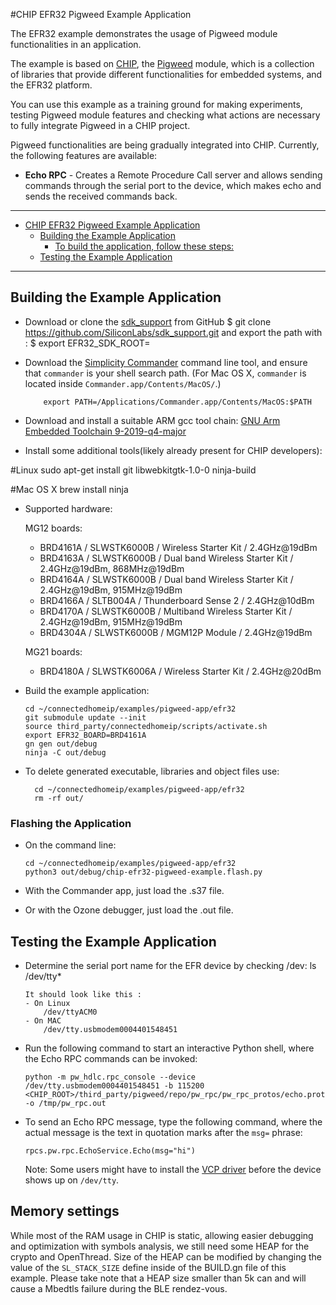 #CHIP EFR32 Pigweed Example Application

The EFR32 example demonstrates the usage of Pigweed module functionalities in an
application.

The example is based on [CHIP](https://github.com/project-chip/connectedhomeip),
the [Pigweed](https://pigweed.googlesource.com/pigweed/pigweed) module, which is
a collection of libraries that provide different functionalities for embedded
systems, and the EFR32 platform.

You can use this example as a training ground for making experiments, testing
Pigweed module features and checking what actions are necessary to fully
integrate Pigweed in a CHIP project.

Pigweed functionalities are being gradually integrated into CHIP. Currently, the
following features are available:

-   **Echo RPC** - Creates a Remote Procedure Call server and allows sending
    commands through the serial port to the device, which makes echo and sends
    the received commands back.

---

-   [CHIP EFR32 Pigweed Example Application](#chip-EFR32-pigweed-example-application)
    -   [Building the Example Application](#building-the-example-application)
        -   [To build the application, follow these steps:](#to-build-the-application-follow-these-steps)
    -   [Testing the Example Application](#testing-the-example-application)

---

## Building the Example Application

-   Download or clone the
    [sdk_support](https://github.com/SiliconLabs/sdk_support) from GitHub
    $ git
    clone https://github.com/SiliconLabs/sdk_support.git and export the path
    with : $
    export EFR32_SDK_ROOT=<Path to cloned git repo>

-   Download the
    [Simplicity Commander](https://www.silabs.com/mcu/programming-options)
    command line tool, and ensure that `commander` is your shell search path.
    (For Mac OS X, `commander` is located inside
    `Commander.app/Contents/MacOS/`.)

            export PATH=/Applications/Commander.app/Contents/MacOS:$PATH

-   Download and install a suitable ARM gcc tool chain:
    [GNU Arm Embedded Toolchain 9-2019-q4-major](https://developer.arm.com/tools-and-software/open-source-software/developer-tools/gnu-toolchain/gnu-rm/downloads)

-   Install some additional tools(likely already present for CHIP developers):

#Linux sudo apt-get install git libwebkitgtk-1.0-0 ninja-build

#Mac OS X brew install ninja

-   Supported hardware:

    MG12 boards:

    -   BRD4161A / SLWSTK6000B / Wireless Starter Kit / 2.4GHz@19dBm
    -   BRD4163A / SLWSTK6000B / Dual band Wireless Starter Kit / 2.4GHz@19dBm,
        868MHz@19dBm
    -   BRD4164A / SLWSTK6000B / Dual band Wireless Starter Kit / 2.4GHz@19dBm,
        915MHz@19dBm
    -   BRD4166A / SLTB004A / Thunderboard Sense 2 / 2.4GHz@10dBm
    -   BRD4170A / SLWSTK6000B / Multiband Wireless Starter Kit / 2.4GHz@19dBm,
        915MHz@19dBm
    -   BRD4304A / SLWSTK6000B / MGM12P Module / 2.4GHz@19dBm

    MG21 boards:

    -   BRD4180A / SLWSTK6006A / Wireless Starter Kit / 2.4GHz@20dBm

*   Build the example application:

        cd ~/connectedhomeip/examples/pigweed-app/efr32
        git submodule update --init
        source third_party/connectedhomeip/scripts/activate.sh
        export EFR32_BOARD=BRD4161A
        gn gen out/debug
        ninja -C out/debug

-   To delete generated executable, libraries and object files use:

          cd ~/connectedhomeip/examples/pigweed-app/efr32
          rm -rf out/

### Flashing the Application

-   On the command line:

        cd ~/connectedhomeip/examples/pigweed-app/efr32
        python3 out/debug/chip-efr32-pigweed-example.flash.py

-   With the Commander app, just load the .s37 file.
-   Or with the Ozone debugger, just load the .out file.

## Testing the Example Application

-   Determine the serial port name for the EFR device by checking /dev: ls
    /dev/tty\*

        It should look like this :
        - On Linux
            /dev/ttyACM0
        - On MAC
            /dev/tty.usbmodem0004401548451

-   Run the following command to start an interactive Python shell, where the
    Echo RPC commands can be invoked:

        python -m pw_hdlc.rpc_console --device /dev/tty.usbmodem0004401548451 -b 115200 <CHIP_ROOT>/third_party/pigweed/repo/pw_rpc/pw_rpc_protos/echo.proto -o /tmp/pw_rpc.out

-   To send an Echo RPC message, type the following command, where the actual
    message is the text in quotation marks after the `msg=` phrase:

        rpcs.pw.rpc.EchoService.Echo(msg="hi")

    Note: Some users might have to install the
    [VCP driver](https://www.silabs.com/products/development-tools/software/usb-to-uart-bridge-vcp-drivers)
    before the device shows up on `/dev/tty`.

## Memory settings

While most of the RAM usage in CHIP is static, allowing easier debugging and
optimization with symbols analysis, we still need some HEAP for the crypto and
OpenThread. Size of the HEAP can be modified by changing the value of the
`SL_STACK_SIZE` define inside of the BUILD.gn file of this example. Please take
note that a HEAP size smaller than 5k can and will cause a Mbedtls failure
during the BLE rendez-vous.
